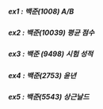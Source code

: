 ##### ex1 : 백준(1008) A/B
##### ex2 : 백준(10039) 평균 점수
##### ex3 : 백준 (9498) 시험 성적
##### ex4 : 백준(2753) 윤년
##### ex5 : 백준(5543) 상근날드